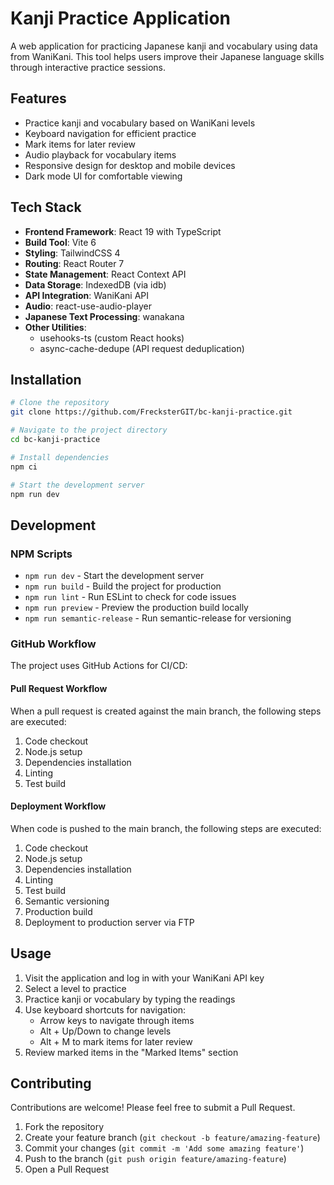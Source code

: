 # Kanji Practice Application

A web application for practicing Japanese kanji and vocabulary using data from WaniKani. This tool helps users improve their Japanese language skills through interactive practice sessions.

## Features

- Practice kanji and vocabulary based on WaniKani levels
- Keyboard navigation for efficient practice
- Mark items for later review
- Audio playback for vocabulary items
- Responsive design for desktop and mobile devices
- Dark mode UI for comfortable viewing

## Tech Stack

- **Frontend Framework**: React 19 with TypeScript
- **Build Tool**: Vite 6
- **Styling**: TailwindCSS 4
- **Routing**: React Router 7
- **State Management**: React Context API
- **Data Storage**: IndexedDB (via idb)
- **API Integration**: WaniKani API
- **Audio**: react-use-audio-player
- **Japanese Text Processing**: wanakana
- **Other Utilities**:
  - usehooks-ts (custom React hooks)
  - async-cache-dedupe (API request deduplication)

## Installation

```bash
# Clone the repository
git clone https://github.com/FrecksterGIT/bc-kanji-practice.git

# Navigate to the project directory
cd bc-kanji-practice

# Install dependencies
npm ci

# Start the development server
npm run dev
```

## Development

### NPM Scripts

- `npm run dev` - Start the development server
- `npm run build` - Build the project for production
- `npm run lint` - Run ESLint to check for code issues
- `npm run preview` - Preview the production build locally
- `npm run semantic-release` - Run semantic-release for versioning

### GitHub Workflow

The project uses GitHub Actions for CI/CD:

#### Pull Request Workflow

When a pull request is created against the main branch, the following steps are executed:

1. Code checkout
2. Node.js setup
3. Dependencies installation
4. Linting
5. Test build

#### Deployment Workflow

When code is pushed to the main branch, the following steps are executed:

1. Code checkout
2. Node.js setup
3. Dependencies installation
4. Linting
5. Test build
6. Semantic versioning
7. Production build
8. Deployment to production server via FTP

## Usage

1. Visit the application and log in with your WaniKani API key
2. Select a level to practice
3. Practice kanji or vocabulary by typing the readings
4. Use keyboard shortcuts for navigation:
   - Arrow keys to navigate through items
   - Alt + Up/Down to change levels
   - Alt + M to mark items for later review
5. Review marked items in the "Marked Items" section

## Contributing

Contributions are welcome! Please feel free to submit a Pull Request.

1. Fork the repository
2. Create your feature branch (`git checkout -b feature/amazing-feature`)
3. Commit your changes (`git commit -m 'Add some amazing feature'`)
4. Push to the branch (`git push origin feature/amazing-feature`)
5. Open a Pull Request
